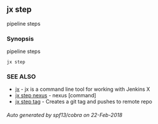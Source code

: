 ## jx step

pipeline steps

### Synopsis


pipeline steps

```
jx step
```

### SEE ALSO
* [jx](jx.md)	 - jx is a command line tool for working with Jenkins X
* [jx step nexus](jx_step_nexus.md)	 - nexus [command]
* [jx step tag](jx_step_tag.md)	 - Creates a git tag and pushes to remote repo

###### Auto generated by spf13/cobra on 22-Feb-2018
